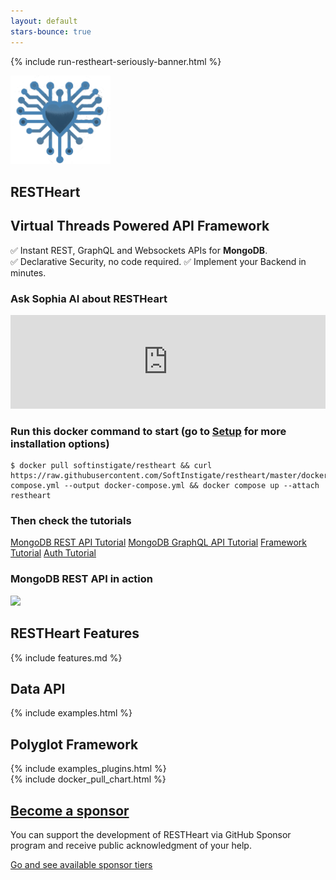 ```yaml
---
layout: default
stars-bounce: true
---
```

{% include run-restheart-seriously-banner.html %}

<section id="top" class="text-center pt-2 pb-2">
    <div class="mt-0 mb-4">
        <img width="160" src="/images/RESTHeart-logo.png">
        <h1 class="mt-1 top-1 text-break"><strong>REST</strong>Heart</h1>
        <h2 class="my-0 top-2 mx-2 mx-md-5 mb-2 highlightcolor lh-1_4">
        Virtual Threads Powered API Framework
        </h2>
        <p class="top-6 text-break white mt-2 mx-4">
            ✅&nbsp;Instant REST, GraphQL and Websockets APIs for <strong>MongoDB</strong>.
            ✅&nbsp;Declarative Security, no code required.
            ✅&nbsp;Implement your Backend in minutes.
        </p>
        <div>
            <h3 class="font-weight-bold highlightcolor mt-3 text-center">Ask Sophia AI about RESTHeart</h3>
            <iframe id="sophiaFrame" src="https://sophia.restheart.com?h=auto" style="border: none; width: 100%"></iframe>
        </div>
        <h3 class="font-weight-bold highlightcolor mt-5">Run this docker command to start <span class="small text-muted mt-0">(go to <a href="/docs/setup">Setup</a> for more installation options)</span></h3>
        <div class="container">
            <div class="listingblock my-0">
                <div class="content">
<pre class="rouge highlight text-center">
<code data-lang="bash"><span class="nv">$ </span>docker pull softinstigate/restheart && curl https://raw.githubusercontent.com/SoftInstigate/restheart/master/docker-compose.yml <span class="nt">--output</span> docker-compose.yml <span class="o">&amp;&amp;</span> docker compose up --attach restheart</code>
</pre>
                </div>
            </div>
        </div>
        <h3 class="font-weight-bold highlightcolor mt-3">Then check the tutorials</h3>
        <a href="/docs/mongodb-rest/tutorial" class="btn btn-o-white ml-1 mt-2 my-0 btn-md">MongoDB REST API Tutorial</a>
        <a href="/docs/mongodb-graphql/tutorial" class="btn btn-o-white ml-1 mt-2 my-0 btn-md">MongoDB GraphQL API Tutorial</a>
        <a href="/docs/plugins/tutorial" class="btn btn-o-white ml-1 mt-2 my-0 btn-md">Framework Tutorial</a>
        <a href="/docs/security/tutorial" class="btn btn-o-white ml-1 mt-2 my-0 btn-md">Auth Tutorial</a>
    </div>
</section>

<!-- <span id="start" class="hline"></span>
<span id="end" class="hline"></span>
<span id="st" class="hline"></span> -->

<script>
    var preventFirst = 0; // dirty trick to avoid scrolling on first load
    iframeResize({
        license: 'GPLv3',
        waitForLoad: true,
        onResized: ({ iframe, height, width, type }) => {
            console.log(preventFirst);
            if (document.readyState === 'complete') {
                preventFirst++;
                // const start = document.getElementById('start');
                // const end = document.getElementById('end');
                // const st = document.getElementById('st');
                if (preventFirst > 1) {
                    const offset = iframe.offsetTop;
                    const vh = Math.max(document.documentElement.clientHeight || 0, window.innerHeight || 0);
                    // start.style.top = (offset)+'px';
                    // end.style.top = (height+offset)+'px';
                    // st.style.top = (height+offset-vh)+'px';
                    window.scrollTo({top: height+offset-vh, left: 0, behavior: 'smooth'});
                }
            }
        }
    }, '#sophiaFrame' );
</script>

<div class="container text-center mt-5 mw-800 px-0">
    <h3 class="font-weight-bold highlightcolor mt-3">MongoDB REST API in action</h3>
    <img src="/images/restheart.gif" class="img-fluid"/>
</div>

<!-- <section id="article-at-aws-blog" class="call-to-action black-background">
    <div class="container-fluid">
        <div class="row">
            <div class="col-md-12 call-to-action__item call-to-action__first text-center">
                <h2 class="text-lightcyan mb-2">
                    <a href="https://aws.amazon.com/it/blogs/apn/application-modernization-with-mongodb-atlas-on-aws/" target="_blank">Featured on <strong>AWS Blog</strong></a>
                </h2>
                <p class="highlightcolor"><i>The RESTHeart API for MongoDB simplifies development and frees you to focus on delivering a great users experience</i></p>
                <a href="https://aws.amazon.com/it/blogs/apn/application-modernization-with-mongodb-atlas-on-aws/" target="_blank" class="btn btn-o-white">READ THE POST</a>
            </div>
        </div>
        <div class="row mb-1 text-center mb-3">
            <div class="col-md-12 text-center">
                <a href="/assets/Brochure - RESTHeart.pdf" target="_blank" class="btn">Download the PDF fact sheet</a>
                <a href="/assets/RESTHeart 6 - Overview.pdf" target="_blank" class="btn mt-3 mt-md-0 ml-md-3 mx-auto">Download the Product presentation</a>
            </div>
        </div>
    </div>
</section> -->

<!-- just to make anchor link go to the right height -->
<div id="features" class="pb-4"></div>

<section id="features-content" class="text-center pb-2 mt-5">
    <div class="container">
        <h2 class="text-center color-primary font-weight-bold">RESTHeart Features</h2>
        {% include features.md %}
    </div>
</section>

<div class="container mt-5">
    <h2 class="text-center color-primary font-weight-bold">Data API</h2>
</div>

<section id="examples" class="slice my-0 pb-0">
    {% include examples.html %}
</section>

<div class="container mt-5">
    <h2 class="text-center color-primary m-0 mb-2 font-weight-bold">Polyglot Framework</h2>
</div>

<section id="examples-plugins" class="slice">
    {% include examples_plugins.html %}
</section>

<section class="chart mt-3 pb-0" id="chart">
    {% include docker_pull_chart.html %}
</section>

<section id="article-at-mongodb" class="call-to-action black-background">
    <div class="container-fluid">
        <div class="row mb-1">
            <div class="col-md-12 call-to-action__item call-to-action__first text-center">
                <h2 class="text-lightcyan mb-2">
                    <a href="https://github.com/sponsors/SoftInstigate" target="_blank">Become a sponsor</a>
                </h2>
                <p class="highlightcolor">You can support the development of RESTHeart via GitHub Sponsor program and receive public acknowledgment of your help.</p>
                <a href="https://github.com/sponsors/SoftInstigate" target="_blank" class="btn btn-o-white">Go and see available sponsor tiers</a>
            </div>
        </div>
    </div>
</section>